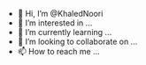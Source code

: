 - 👋 Hi, I’m @KhaledNoori
- 👀 I’m interested in ...
- 🌱 I’m currently learning ...
- 💞️ I’m looking to collaborate on ...
- 📫 How to reach me ...

<!---
KhaledNoori/KhaledNoori is a ✨ special ✨ repository because its `README.md` (this file) appears on your GitHub profile.
You can click the Preview link to take a look at your changes.
--->
